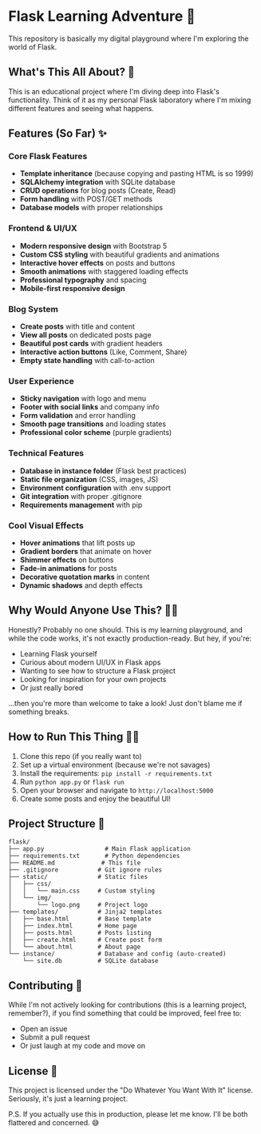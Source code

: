 # Flask Learning Adventure 🚀

This repository is basically my digital playground where I'm exploring the world of Flask. 

## What's This All About? 🤔

This is an educational project where I'm diving deep into Flask's functionality. Think of it as my personal Flask laboratory where I'm mixing different features and seeing what happens. 

## Features (So Far) ✨

### **Core Flask Features**
- **Template inheritance** (because copying and pasting HTML is so 1999)
- **SQLAlchemy integration** with SQLite database
- **CRUD operations** for blog posts (Create, Read)
- **Form handling** with POST/GET methods
- **Database models** with proper relationships

### **Frontend & UI/UX**
- **Modern responsive design** with Bootstrap 5
- **Custom CSS styling** with beautiful gradients and animations
- **Interactive hover effects** on posts and buttons
- **Smooth animations** with staggered loading effects
- **Professional typography** and spacing
- **Mobile-first responsive design**

### **Blog System**
- **Create posts** with title and content
- **View all posts** on dedicated posts page
- **Beautiful post cards** with gradient headers
- **Interactive action buttons** (Like, Comment, Share)
- **Empty state handling** with call-to-action

### **User Experience**
- **Sticky navigation** with logo and menu
- **Footer with social links** and company info
- **Form validation** and error handling
- **Smooth page transitions** and loading states
- **Professional color scheme** (purple gradients)

### **Technical Features**
- **Database in instance folder** (Flask best practices)
- **Static file organization** (CSS, images, JS)
- **Environment configuration** with .env support
- **Git integration** with proper .gitignore
- **Requirements management** with pip

### **Cool Visual Effects**
- **Hover animations** that lift posts up
- **Gradient borders** that animate on hover
- **Shimmer effects** on buttons
- **Fade-in animations** for posts
- **Decorative quotation marks** in content
- **Dynamic shadows** and depth effects

## Why Would Anyone Use This? 🤷‍♂️

Honestly? Probably no one should. This is my learning playground, and while the code works, it's not exactly production-ready. But hey, if you're:
- Learning Flask yourself
- Curious about modern UI/UX in Flask apps
- Wanting to see how to structure a Flask project
- Looking for inspiration for your own projects
- Or just really bored

...then you're more than welcome to take a look! Just don't blame me if something breaks.

## How to Run This Thing 🏃‍♂️

1. Clone this repo (if you really want to)
2. Set up a virtual environment (because we're not savages)
3. Install the requirements: `pip install -r requirements.txt`
4. Run `python app.py` or `flask run`
5. Open your browser and navigate to `http://localhost:5000`
6. Create some posts and enjoy the beautiful UI!

## Project Structure 📁

```
flask/
├── app.py                 # Main Flask application
├── requirements.txt       # Python dependencies
├── README.md             # This file
├── .gitignore           # Git ignore rules
├── static/              # Static files
│   ├── css/
│   │   └── main.css     # Custom styling
│   └── img/
│       └── logo.png     # Project logo
├── templates/           # Jinja2 templates
│   ├── base.html        # Base template
│   ├── index.html       # Home page
│   ├── posts.html       # Posts listing
│   ├── create.html      # Create post form
│   └── about.html       # About page
└── instance/            # Database and config (auto-created)
    └── site.db          # SQLite database
```

## Contributing 🤝

While I'm not actively looking for contributions (this is a learning project, remember?), if you find something that could be improved, feel free to:
- Open an issue
- Submit a pull request
- Or just laugh at my code and move on

## License 📝

This project is licensed under the "Do Whatever You Want With It" license. Seriously, it's just a learning project. 

P.S. If you actually use this in production, please let me know. I'll be both flattered and concerned. 😅
